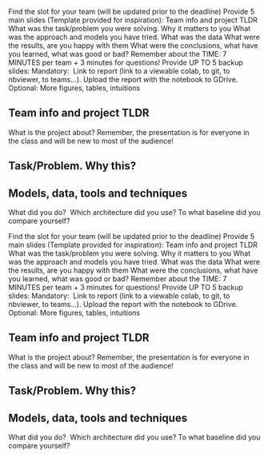 
Find the slot for your team​ (will be updated prior to the deadline)
Provide 5 main slides (Template provided for inspiration):​
Team info and project TLDR​
What was the task/problem you were solving. Why it matters to you​
What was the approach and models you have tried. What was the data​
What were the results, are you happy with them​
What were the conclusions, what have you learned, what was good or bad?​
Remember about the TIME: 7 MINUTES per team + 3 minutes for questions!​
Provide UP TO 5 backup slides:​
Mandatory: ​
Link to report (link to a viewable colab, to git, to nbviewer, to teams…). Upload the report with the notebook to GDrive.
Optional:​
More figures, tables, intuitions​



## Team info and project TLDR​

What is the project about?​
Remember, the presentation is for everyone in the class and will be new to most of the audience!​


## Task/Problem. Why this?​


## Models, data, tools and techniques​

What did you do? ​
Which architecture did you use?​
To what baseline did you compare yourself?​


Find the slot for your team​ (will be updated prior to the deadline)
Provide 5 main slides (Template provided for inspiration):​
Team info and project TLDR​
What was the task/problem you were solving. Why it matters to you​
What was the approach and models you have tried. What was the data​
What were the results, are you happy with them​
What were the conclusions, what have you learned, what was good or bad?​
Remember about the TIME: 7 MINUTES per team + 3 minutes for questions!​
Provide UP TO 5 backup slides:​
Mandatory: ​
Link to report (link to a viewable colab, to git, to nbviewer, to teams…). Upload the report with the notebook to GDrive.
Optional:​
More figures, tables, intuitions​



## Team info and project TLDR​

What is the project about?​
Remember, the presentation is for everyone in the class and will be new to most of the audience!​


## Task/Problem. Why this?​


## Models, data, tools and techniques​

What did you do? ​
Which architecture did you use?​
To what baseline did you compare yourself?​

